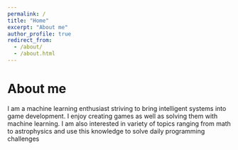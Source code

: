 ```yaml
---
permalink: /
title: "Home"
excerpt: "About me"
author_profile: true
redirect_from: 
  - /about/
  - /about.html
---
```


About me
======
I am a machine learning enthusiast striving to bring intelligent systems into game development. I enjoy creating games as well as solving them with machine learning. I am also interested in variety of topics ranging from math to astrophysics and use this knowledge to solve daily programming challenges

